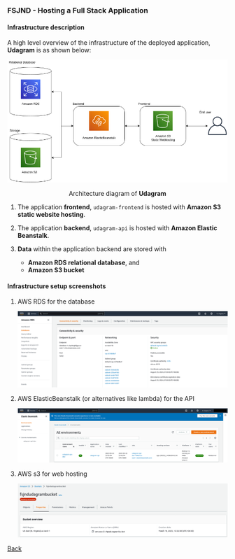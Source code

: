 ### FSJND - Hosting a Full Stack Application

#### Infrastructure description

A high level overview of the infrastructure of the deployed application, **Udagram** is as shown below:

<img src="images/architecture-diagram.png">

<div style="text-align:center">

Architecture diagram of <b>Udagram</b>

</div>


1. The application **frontend**, `udagram-frontend` is hosted with **Amazon S3 static website hosting**.

1. The application **backend**, `udagram-api` is hosted with **Amazon Elastic Beanstalk**.

1. **Data** within the application backend are stored with 

    - **Amazon RDS relational database**, and
    - **Amazon S3 bucket**

#### Infrastructure setup screenshots

1. AWS RDS for the database

    <img src="screenshots/RDS.png">

1. AWS ElasticBeanstalk (or alternatives like lambda) for the API

    <img src="screenshots/ElasticBeanstalk.png">

1. AWS s3 for web hosting

    <img src="screenshots/S3Bucket.png">

<a href="../README.md">Back</a>